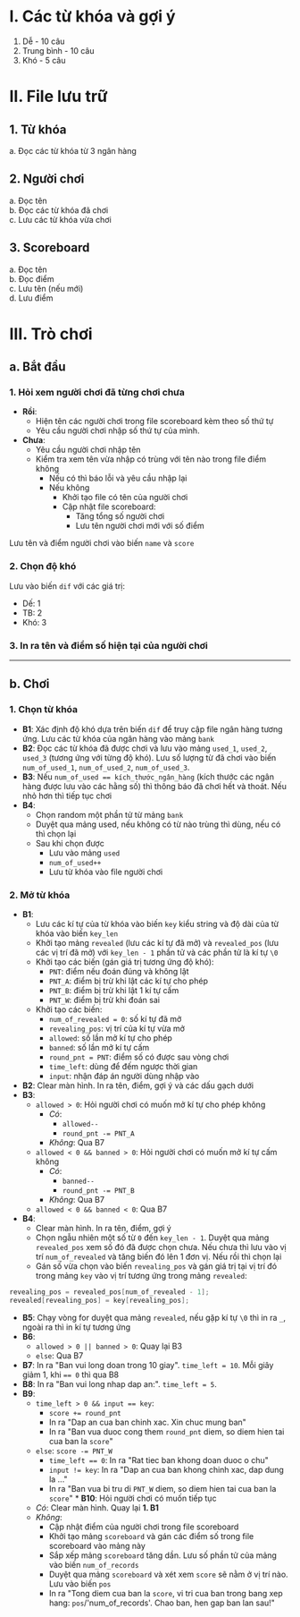 # I. Các từ khóa và gợi ý  
1. Dễ - 10 câu  
2. Trung bình - 10 câu  
3. Khó - 5 câu  

# II. File lưu trữ  
## 1. Từ khóa  
a. Đọc các từ khóa từ 3 ngân hàng
## 2. Người chơi  
a. Đọc tên   
b. Đọc các từ khóa đã chơi  
c. Lưu các từ khóa vừa chơi  
## 3. Scoreboard
a. Đọc tên  
b. Đọc điểm  
c. Lưu tên (nếu mới)  
d. Lưu điểm  

# III. Trò chơi  
## a. Bắt đầu  
### 1. Hỏi xem người chơi đã từng chơi chưa  
  * **Rồi**:
    * Hiện tên các người chơi trong file scoreboard kèm theo số thứ tự
    * Yêu cầu người chơi nhập số thứ tự của mình.  
  * **Chưa**:
    * Yêu cầu người chơi nhập tên
    * Kiểm tra xem tên vừa nhập có trùng với tên nào trong file điểm không
      * Nếu có thì báo lỗi và yêu cầu nhập lại
      * Nếu không
        * Khởi tạo file có tên của người chơi
        * Cập nhật file scoreboard:
          * Tăng tổng số người chơi
          * Lưu tên người chơi mới với số điểm 
  
Lưu tên và điểm người chơi vào biến `name` và `score`   
  
  
### 2. Chọn độ khó  
Lưu vào biến `dif` với các giá trị:
  * Dế: 1
  * TB: 2
  * Khó: 3  
  
  
### 3. In ra tên và điểm số hiện tại của người chơi  
  
  
---
## b. Chơi
### 1. Chọn từ khóa
  * **B1**: Xác định độ khó dựa trên biến `dif` để truy cập file ngân hàng tương ứng. Lưu các từ khóa của ngân hàng vào mảng `bank`  
  * **B2**: Đọc các từ khóa đã được chơi và lưu vào mảng `used_1`, `used_2`, `used_3` (tương ứng với từng độ khó). Lưu số lượng từ đã chơi vào biến `num_of_used_1`, `num_of_used_2`, `num_of_used_3`.  
  * **B3**: Nếu `num_of_used == kích_thước_ngân_hàng` (kích thước các ngân hàng được lưu vào các hằng số) thì thông báo đã chơi hết và thoát. Nếu nhỏ hơn thì tiếp tục chơi  
  * **B4**:
    * Chọn random một phần tử từ mảng `bank`
    * Duyệt qua mảng used, nếu không có từ nào trùng thì dùng, nếu có thì chọn lại  
    * Sau khi chọn được
      * Lưu vào mảng `used`
      * `num_of_used++`  
      * Lưu từ khóa vào file người chơi  
  
### 2. Mở từ khóa  
  * **B1**:
    * Lưu các kí tự của từ khóa vào biến `key` kiểu string và độ dài của từ khóa vào biến `key_len`  
    * Khởi tạo mảng `revealed` (lưu các kí tự đã mở) và `revealed_pos` (lưu các vị trí đã mở) với `key_len - 1` phần tử và các phần tử là kí tự `\0`  
    * Khởi tạo các biến (gán giá trị tương ứng độ khó):
      * `PNT`: điểm nếu đoán đúng và không lật
      * `PNT_A`: điểm bị trừ khi lật các kí tự cho phép
      * `PNT_B`: điểm bị trừ khi lật 1 kí tự cấm
      * `PNT_W`: điểm bị trừ khi đoán sai  
    * Khởi tạo các biến:
      * `num_of_revealed = 0`: số kí tự đã mở  
      * `revealing_pos`: vị trí của kí tự vừa mở  
      * `allowed`: số lần mở kí tự cho phép  
      * `banned`: số lần mở kí tự cấm  
      * `round_pnt = PNT`: điểm số có được sau vòng chơi  
      * `time_left`: dùng để đếm ngược thời gian  
      * `input`: nhận đáp án người dùng nhập vào  
  * **B2**: Clear màn hình. In ra tên, điểm, gợi ý và các dấu gạch dưới  
  * **B3**:
    * `allowed > 0`: Hỏi người chơi có muốn mở kí tự cho phép không  
      * *Có*:
        * `allowed--`  
        * `round_pnt -= PNT_A`  
      * *Không*:  Qua B7
     * `allowed < 0 && banned > 0`: Hỏi người chơi có muốn mở kí tự cấm không  
       * *Có*:
         * `banned--`  
         * `round_pnt -= PNT_B`  
       * *Không*:  Qua B7
     * `allowed < 0 && banned < 0`: Qua B7
  * **B4**:
    * Clear màn hình. In ra tên, điểm, gợi ý  
    * Chọn ngẫu nhiên một số từ `0` đến `key_len - 1`. Duyệt qua mảng `revealed_pos` xem số đó đã được chọn chưa. Nếu chưa thì lưu vào vị trí `num_of_revealed` và tăng biến đó lên 1 đơn vị. Nếu rồi thì chọn lại
    * Gán số vừa chọn vào biến `revealing_pos` và gán giá trị tại vị trí đó trong mảng `key` vào vị trí tương ứng trong mảng `revealed`:
 ```c
 revealing_pos = revealed_pos[num_of_revealed - 1];
 revealed[revealing_pos] = key[revealing_pos];
 ```
   * **B5**: Chạy vòng for duyệt qua mảng `revealed`, nếu gặp kí tự `\0` thì in ra `_`, ngoài ra thì in kí tự tương ứng  
   * **B6**:
     * `allowed > 0 || banned > 0`: Quay lại B3
     * `else`: Qua B7
   * **B7**: In ra "Ban vui long doan trong 10 giay". `time_left = 10`. Mỗi giây giảm 1, khi `== 0` thì qua B8  
   * **B8**: In ra "Ban vui long nhap dap an:". `time_left = 5`.
   * **B9**:
     * `time_left > 0 && input == key`:
       * `score += round_pnt`
       * In ra "Dap an cua ban chinh xac. Xin chuc mung ban"  
       * In ra "Ban vua duoc cong them `round_pnt` diem, so diem hien tai cua ban la `score`"
     * `else`: `score -= PNT_W`
       * `time_left == 0`: In ra "Rat tiec ban khong doan duoc o chu"
       * `input != key`: In ra "Dap an cua ban khong chinh xac, dap dung la ..." 
       *  In ra "Ban vua bi tru di `PNT_W` diem, so diem hien tai cua ban la `score`"
    * **B10**: Hỏi người chơi có muốn tiếp tục
      * *Có*: Clear màn hình. Quay lại **1. B1**
      * *Không*:
        * Cập nhật điểm của người chơi trong file scoreboard
        * Khởi tạo mảng `scoreboard` và gán các điểm số trong file scoreboard vào mảng này
        * Sắp xếp mảng `scoreboard` tăng dần. Lưu số phần tử của mảng vào biến `num_of_records`
        * Duyệt qua mảng `scoreboard` và xét xem `score` sẽ nằm ở vị trí nào. Lưu vào biến `pos` 
        * In ra "Tong diem cua ban la `score`, vi tri cua ban trong bang xep hang: `pos`/'num_of_records'. Chao ban, hen gap ban lan sau!"
